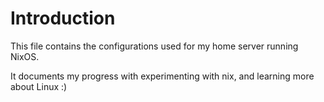 # Introduction

This file contains the configurations used for my home server running NixOS.

It documents my progress with experimenting with nix, and learning more about Linux :)

